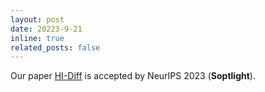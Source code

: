 ```yaml
---
layout: post
date: 20223-9-21
inline: true
related_posts: false
---
```


Our paper [HI-Diff](https://arxiv.org/abs/2305.12966) is accepted by NeurIPS 2023 (**Soptlight**).

